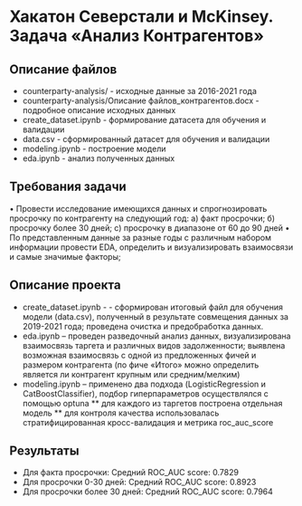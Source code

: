 # Хакатон Северстали и McKinsey. Задача «Анализ Контрагентов»

## Описание файлов

* counterparty-analysis/ - исходные данные за 2016-2021 года
* counterparty-analysis/Описание файлов_контрагентов.docx - подробное описание исходных данных
* create_dataset.ipynb - формирование датасета для обучения и валидации
* data.csv - сформированный датасет для обучения и валидации
* modeling.ipynb - построение модели
* eda.ipynb - анализ полученных данных 

## Требования задачи
•	Провести исследование имеющихся данных и спрогнозировать просрочку по контрагенту на следующий год: 
   a) факт просрочки; 
   б) просрочку более 30 дней; 
   с) просрочку в диапазоне от 60 до 90 дней
• По представленным данные за разные годы с различным набором информации провести EDA, определить и визуализировать взаимосвязи и самые значимые факторы;


## Описание проекта

* create_dataset.ipynb - - сформирован итоговый файл для обучения модели (data.csv), полученный в результате совмещения данных за 2019-2021 года; проведена очистка и предобработка данных.
* eda.ipynb – проведен разведочный анализ данных, визуализирована взаимосвязь таргета и различных видов задолженности; выявлена возможная взаимосвязь с одной из предложенных фичей и размером контрагента (по фиче «Итого» можно определить является ли контрагент крупным или средним/мелким)
* modeling.ipynb – применено два подхода (LogisticRegression и CatBoostClassifier), подбор гиперпараметров осуществлялся с помощью optuna
  ** для каждого из таргетов построена отдельная модель
  ** для контроля качества использовалась стратифицированная кросс-валидация и метрика  roc_auc_score 

## Результаты
* Для факта просрочки: Средний ROC_AUC score: 0.7829
* Для просрочки 0-30 дней: Средний ROC_AUC score: 0.8923
* Для просрочки более 30 дней: Средний ROC_AUC score: 0.7964

